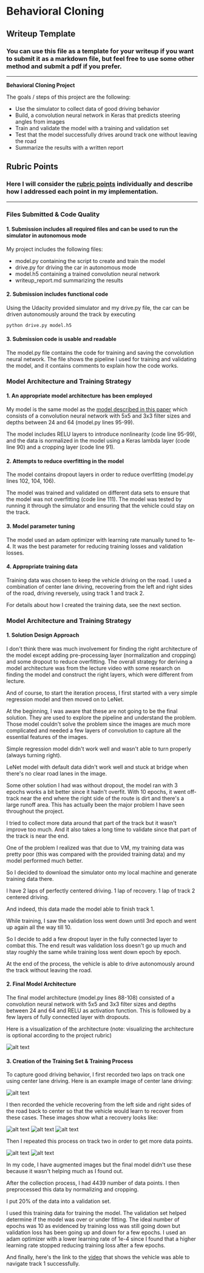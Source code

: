 # **Behavioral Cloning**

## Writeup Template

### You can use this file as a template for your writeup if you want to submit it as a markdown file, but feel free to use some other method and submit a pdf if you prefer.

---

**Behavioral Cloning Project**

The goals / steps of this project are the following:
* Use the simulator to collect data of good driving behavior
* Build, a convolution neural network in Keras that predicts steering angles from images
* Train and validate the model with a training and validation set
* Test that the model successfully drives around track one without leaving the road
* Summarize the results with a written report


[//]: # (Image References)

[image1]: ./writeup/image1.png "Model Visualization"
[image2]: ./writeup/image2.jpg "Center Camera Image"
[image3]: ./writeup/image3.jpg "Recovery Image"
[image4]: ./writeup/image4.jpg "Recovery Image"
[image5]: ./writeup/image5.jpg "Recovery Image"
[image6]: ./writeup/image6.jpg "Track 2 Image"
[image7]: ./writeup/image7.jpg "Track 2 Image"

## Rubric Points
### Here I will consider the [rubric points](https://review.udacity.com/#!/rubrics/432/view) individually and describe how I addressed each point in my implementation.  

---
### Files Submitted & Code Quality

#### 1. Submission includes all required files and can be used to run the simulator in autonomous mode

My project includes the following files:
* model.py containing the script to create and train the model
* drive.py for driving the car in autonomous mode
* model.h5 containing a trained convolution neural network
* writeup_report.md summarizing the results

#### 2. Submission includes functional code
Using the Udacity provided simulator and my drive.py file, the car can be driven autonomously around the track by executing
```sh
python drive.py model.h5
```

#### 3. Submission code is usable and readable

The model.py file contains the code for training and saving the convolution neural network. The file shows the pipeline I used for training and validating the model, and it contains comments to explain how the code works.

### Model Architecture and Training Strategy

#### 1. An appropriate model architecture has been employed

My model is the same model as the [model described in this paper](https://images.nvidia.com/content/tegra/automotive/images/2016/solutions/pdf/end-to-end-dl-using-px.pdf) which consists of a convolution neural network with 5x5 and 3x3 filter sizes and depths between 24 and 64 (model.py lines 95-99).

The model includes RELU layers to introduce nonlinearity (code line 95-99), and the data is normalized in the model using a Keras lambda layer (code line 90) and a cropping layer (code line 91).

#### 2. Attempts to reduce overfitting in the model

The model contains dropout layers in order to reduce overfitting (model.py lines 102, 104, 106).

The model was trained and validated on different data sets to ensure that the model was not overfitting (code line 111). The model was tested by running it through the simulator and ensuring that the vehicle could stay on the track.

#### 3. Model parameter tuning

The model used an adam optimizer with learning rate manually tuned to 1e-4. It was the best parameter for reducing training losses and validation losses.

#### 4. Appropriate training data

Training data was chosen to keep the vehicle driving on the road. I used a combination of center lane driving, recovering from the left and right sides of the road, driving reversely, using track 1 and track 2.

For details about how I created the training data, see the next section.

### Model Architecture and Training Strategy

#### 1. Solution Design Approach

I don't think there was much involvement for finding the right architecture of the model except adding pre-processing layer (normalization and cropping) and some dropout to reduce overfitting. The overall strategy for deriving a model architecture was from the lecture video with some research on finding the model and construct the right layers, which were different from lecture.

And of course, to start the iteration process, I first started with a very simple regression model and then moved on to LeNet.

At the beginning, I was aware that these are not going to be the final solution. They are used to explore the pipeline and understand the problem. Those model couldn't solve the problem since the images are much more complicated and needed a few layers of convolution to capture all the essential features of the images.

Simple regression model didn't work well and wasn't able to turn properly (always turning right).

LeNet model with default data didn't work well and stuck at bridge when there's no clear road lanes in the image.

Some other solution I had was without dropout, the model ran with 3 epochs works a bit better since it hadn't overfit. With 10 epochs, it went off-track near the end where the right side of the route is dirt and there's a large runoff area. This has actually been the major problem I have seen throughout the project.

I tried to collect more data around that part of the track but it wasn't improve too much. And it also takes a long time to validate since that part of the track is near the end.

One of the problem I realized was that due to VM, my training data was pretty poor (this was compared with the provided training data) and my model performed much better.

So I decided to download the simulator onto my local machine and generate training data there.

I have 2 laps of perfectly centered driving. 1 lap of recovery. 1 lap of track 2 centered driving.

And indeed, this data made the model able to finish track 1.

While training, I saw the validation loss went down until 3rd epoch and went up again all the way till 10.

So I decide to add a few dropout layer in the fully connected layer to combat this. The end result was validation loss doesn't go up much and stay roughly the same while training loss went down epoch by epoch.

At the end of the process, the vehicle is able to drive autonomously around the track without leaving the road.

#### 2. Final Model Architecture

The final model architecture (model.py lines 88-108) consisted of a convolution neural network with 5x5 and 3x3 filter sizes and depths between 24 and 64 and RELU as activation function. This is followed by a few layers of fully connected layer with dropouts.

Here is a visualization of the architecture (note: visualizing the architecture is optional according to the project rubric)

![alt text][image1]

#### 3. Creation of the Training Set & Training Process

To capture good driving behavior, I first recorded two laps on track one using center lane driving. Here is an example image of center lane driving:

![alt text][image2]

I then recorded the vehicle recovering from the left side and right sides of the road back to center so that the vehicle would learn to recover from these cases. These images show what a recovery looks like:

![alt text][image3]
![alt text][image4]
![alt text][image5]

Then I repeated this process on track two in order to get more data points.

![alt text][image6]
![alt text][image7]

In my code, I have augmented images but the final model didn't use these because it wasn't helping much as I found out.

After the collection process, I had 4439 number of data points. I then preprocessed this data by normalizing and cropping.


I put 20% of the data into a validation set.

I used this training data for training the model. The validation set helped determine if the model was over or under fitting. The ideal number of epochs was 10 as evidenced by training loss was still going down but validation loss has been going up and down for a few epochs. I used an adam optimizer with a lower learning rate of 1e-4 since I found that a higher learning rate stopped reducing training loss after a few epochs.

And finally, here's the link to the [video](https://youtu.be/XOBLuwXn8lY) that shows the vehicle was able to navigate track 1 successfully.
